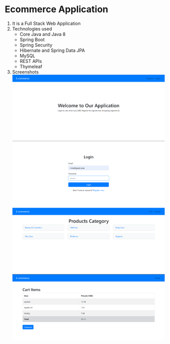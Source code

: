 # Ecommerce Application
1. It is a Full Stack Web Application
2. Technologies used
    - Core Java and Java 8
    - Spring Boot
    - Spring Security
    - Hibernate and Spring Data JPA
    - MySQL
    - REST APIs
    - Thymeleaf
3. Screenshots
![](\src\main\resources\static\images\ecom-1.png)
![](\src\main\resources\static\images\ecom-2.png)
![](\src\main\resources\static\images\ecom-3.png)
![](\src\main\resources\static\images\ecom-4.png)